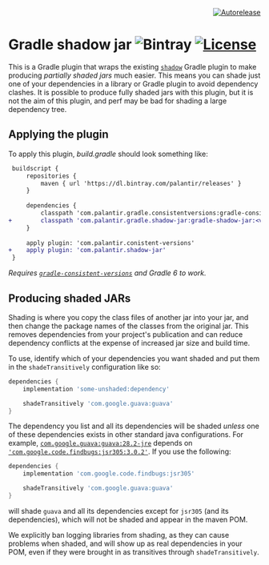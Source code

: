 <p align="right">
<a href="https://autorelease.general.dmz.palantir.tech/palantir/gradle-shadow-jar"><img src="https://img.shields.io/badge/Perform%20an-Autorelease-success.svg" alt="Autorelease"></a>
</p>

# Gradle shadow jar ![Bintray](https://img.shields.io/bintray/v/palantir/releases/gradle-shadow-jar.svg) [![License](https://img.shields.io/badge/License-Apache%202.0-lightgrey.svg)](https://opensource.org/licenses/Apache-2.0)


This is a Gradle plugin that wraps the existing [`shadow`](https://github.com/johnrengelman/shadow) Gradle plugin to
make producing *partially shaded jars* much easier. This means you can shade just one of your dependencies in a library or Gradle plugin to avoid dependency clashes. It is possible to produce fully shaded jars with this plugin, but it is not the aim of this plugin, and perf may be bad for shading a large dependency tree.

## Applying the plugin

To apply this plugin, *build.gradle* should look something like:

```diff
 buildscript {
     repositories {
         maven { url 'https://dl.bintray.com/palantir/releases' }
     }
 
     dependencies {
         classpath 'com.palantir.gradle.consistentversions:gradle-consistent-versions:<version>'
+        classpath 'com.palantir.gradle.shadow-jar:gradle-shadow-jar:<version>'
     }
     
     apply plugin: 'com.palantir.conistent-versions'
+    apply plugin: 'com.palantir.shadow-jar'
 }
```

*Requires [`gradle-consistent-versions`](https://github.com/palantir/gradle-consistent-versions) and Gradle 6 to work.*

## Producing shaded JARs

Shading is where you copy the class files of another jar into your jar, and then change the package names
of the classes from the original jar. This removes dependencies from your project's publication and can reduce
dependency conflicts at the expense of increased jar size and build time.

To use, identify which of your dependencies you want shaded and put them in the `shadeTransitively` configuration like so:

```gradle
dependencies {
    implementation 'some-unshaded:dependency'

    shadeTransitively 'com.google.guava:guava'
}
```

The dependency you list and all its dependencies will be shaded *unless* one of these dependencies exists in other
standard java configurations. For example, [`com.google.guava:guava:28.2-jre`](https://mvnrepository.com/artifact/com.google.guava/guava/28.2-jre)
depends on [`'com.google.code.findbugs:jsr305:3.0.2'`](https://mvnrepository.com/artifact/com.google.code.findbugs/jsr305/3.0.2).
If you use the following:

```gradle
dependencies {
    implementation 'com.google.code.findbugs:jsr305'

    shadeTransitively 'com.google.guava:guava'
}
```

will shade `guava` and all its dependencies except for `jsr305` (and its dependencies), which will not be shaded and
appear in the maven POM.

We explicitly ban logging libraries from shading, as they can cause problems when shaded, and will show up as real
dependencies in your POM, even if they were brought in as transitives through `shadeTransitively`.
